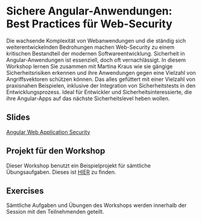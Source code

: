 # Sichere Angular-Anwendungen: Best Practices für Web-Security

Die wachsende Komplexität von Webanwendungen und die ständig sich weiterentwickelnden Bedrohungen machen Web-Security zu einem kritischen Bestandteil der modernen Softwareentwicklung.
Sicherheit in Angular-Anwendungen ist essenziell, doch oft vernachlässigt.
In diesem Workshop lernen Sie zusammen mit Martina Kraus wie sie gängige Sicherheitsrisiken erkennen und ihre Anwendungen gegen eine Vielzahl von Angriffsvektoren schützen können. Das alles gefüttert mit einer Vielzahl von praxisnahen Beispielen, inklusive der Integration von Sicherheitstests in den Entwicklungsprozess. Ideal für Entwickler und Sicherheitsinteressierte, die ihre Angular-Apps auf das nächste Sicherheitslevel heben wollen.

## Slides

[Angular Web Application Security](https://docs.google.com/presentation/d/1y4xju-cKpY2znPp0_ClReQhR1h0kIQqQU6YtFaNBIVY/edit?usp=sharing)

## Projekt für den Workshop

Dieser Workshop benutzt ein Beispielprojekt für sämtliche Übungsaufgaben. Dieses ist [HIER](https://github.com/martinakraus/angular-security) zu finden.

## Exercises

Sämtliche Aufgaben und Übungen des Workshops werden innerhalb der Session mit den Teilnehmenden geteilt.
